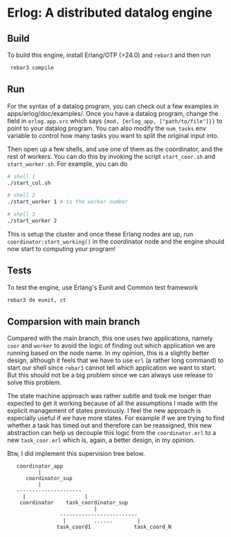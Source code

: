 # Erlog: A distributed datalog engine

## Build

To build this engine, install Erlang/OTP (>24.0) and `rebar3` and then run

```bash
 rebar3 compile
```

## Run

For the syntax of a datalog program, you can check out a few examples in apps/erlog/doc/examples/.
Once you have a datalog program, change the field in `erlog.app.src` which says
`{mod, {erlog_app, ["path/to/file"]}}` to point to your datalog program. You can
also modify the `num_tasks` env variable to control how many tasks you want to split
the original input into.

Then open up a few shells, and use one of them as the coordinator, and the rest of 
workers. You can do this by invoking the script `start_coor.sh` and `start_worker.sh`.
For example, you can do

```bash
# shell 1
./start_col.sh

# shell 2
./start_worker 1 # is the worker number

# shell 3
./start_worker 2

```

This is setup the cluster and once these Erlang nodes are up, run `coordinator:start_working()`
in the coordinator node and the engine should now start to computing your program!

## Tests

To test the engine, use Erlang's Eunit and Common test framework

```bash 
rebar3 do eunit, ct
```

## Comparsion with main branch


Compared with the main branch, this one uses two applications, namely `coor` and
`worker` to avoid the logic of finding out which application we are running based
on the node name. In my opinion, this is a slightly better design, although it
feels that we have to use `erl` (a rather long command) to start our shell since
`rebar3` cannot tell which application we want to start. But this should not be a
big problem since we can always use release to solve this problem.

The state machine approach was rather subtle and took me longer than expected to get
it working because of all the assumptions I made with the explicit management of
states previously. I feel the new approach is especially useful if we have more
states. For example if we are trying to find whether a task has timed out and therefore
can be reassigned, this new abstraction can help us decouple this logic from the
`coordinator.erl` to a new `task_coor.erl` which is, again, a better design, in
my opinion.

Btw, I did implement this supervision tree below.

```text
   coordinator_app
	      |
	  coordinator_sup
	      |
   ---------------------
	 |                   |
    coordinator    task_coordinator_sup
                            |
	             -------------------------
		          |         ......        |
	            task_coord1              task_coord_N
```
